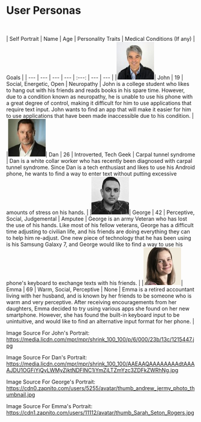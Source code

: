 # User Personas

<br />

| Self Portrait | Name | Age | Personality Traits | Medical Conditions (If any) | Goals |
| --- | --- | --- | --- | :---: | --- | --- |
|![John](./images/john.jpg  "John")| John | 19 | Social, Energetic, Open | Neuropathy | John is a college student who likes to hang out with his friends and reads books in his spare time. However, due to a condition known as neuropathy, he is unable to use his phone with a great degree of control, making it difficult for him to use applications that require text input. John wants to find an app that will make it easier for him to use applications that have been made inaccessible due to his condition. |
|![Dan](./images/dan.jpg  "Dan")| Dan | 26 | Introverted, Tech Geek | Carpal tunnel syndrome | Dan is a white collar worker who has recently been diagnosed with carpal tunnel syndrome. Since Dan is a tech enthusiast and likes to use his Android phone, he wants to find a way to enter text without putting excessive amounts of stress on his hands. |
|![George](./images/george.jpg  "George")| George | 42 | Perceptive, Social, Judgemental | Amputee | George is an army Veteran who has lost the use of his hands. Like most of his fellow veterans, George has a difficult time adjusting to civilian life, and his friends are doing everything they can to help him re-adjust. One new piece of technology that he has been using is his Samsung Galaxy 7, and George would like to find a way to use his phone's keyboard to exchange texts with his friends. |
|![Emma](./images/emma.jpg  "Emma")| Emma | 69 | Warm, Social, Perceptive | None | Emma is a retired accountant living with her husband, and is known by her friends to be someone who is warm and very perceptive. After receiving encouragements from her daughters, Emma decided to try using various apps she found on her new smartphone. However, she has found the built-in keyboard input to be unintuitive, and would like to find an alternative input format for her phone. |

Image Source For John's Portrait:
https://media.licdn.com/mpr/mpr/shrink_100_100/p/6/000/23b/13c/1215447.jpg

Image Source For Dan's Portrait:
https://media.licdn.com/mpr/mpr/shrink_100_100/AAEAAQAAAAAAAAdtAAAAJDU1OGFiYjQyLWMyZjktNDFlNC1iYmZjLTZmYzc3ZDFkZWRhNg.jpg

Image Source For George's Portrait:
https://cdn0.zapnito.com/users/5255/avatar/thumb_andrew_jermy_photo_thumbnail.jpg

Image Source For Emma's Portrait:
https://cdn1.zapnito.com/users/11112/avatar/thumb_Sarah_Seton_Rogers.jpg

